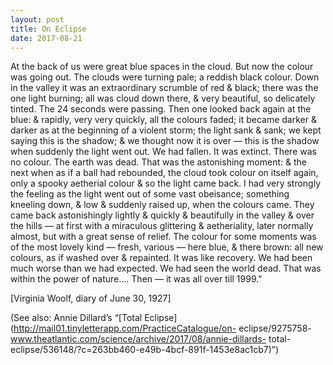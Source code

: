 ```yaml
---
layout: post
title: On Eclipse
date: 2017-08-21
---
```



At the back of us were great blue spaces in the cloud. But now the colour was
going out. The clouds were turning pale; a reddish black colour. Down in the
valley it was an extraordinary scrumble of red & black; there was the one light
burning; all was cloud down there, & very beautiful, so delicately tinted. The
24 seconds were passing. Then one looked back again at the blue: & rapidly, very
very quickly, all the colours faded; it became darker & darker as at the
beginning of a violent storm; the light sank & sank; we kept saying this is the
shadow; & we thought now it is over — this is the shadow when suddenly the light
went out. We had fallen. It was extinct. There was no colour. The earth was
dead. That was the astonishing moment: & the next when as if a ball had
rebounded, the cloud took colour on itself again, only a spooky aetherial colour
& so the light came back. I had very strongly the feeling as the light went out
of some vast obeisance; something kneeling down, & low & suddenly raised up,
when the colours came. They came back astonishingly lightly & quickly &
beautifully in the valley & over the hills — at first with a miraculous
glittering & aetheriality, later normally almost, but with a great sense of
relief. The colour for some moments was of the most lovely kind — fresh, various
— here blue, & there brown: all new colours, as if washed over & repainted. It
was like recovery. We had been much worse than we had expected. We had seen the
world dead. That was within the power of nature.... Then — it was all over till
1999."

[Virginia Woolf, diary of June 30, 1927]

(See also: Annie Dillard’s “[Total
Eclipse](http://mail01.tinyletterapp.com/PracticeCatalogue/on-
eclipse/9275758-www.theatlantic.com/science/archive/2017/08/annie-dillards-
total-eclipse/536148/?c=263bb460-e49b-4bcf-891f-1453e8ac1cb7)”)
